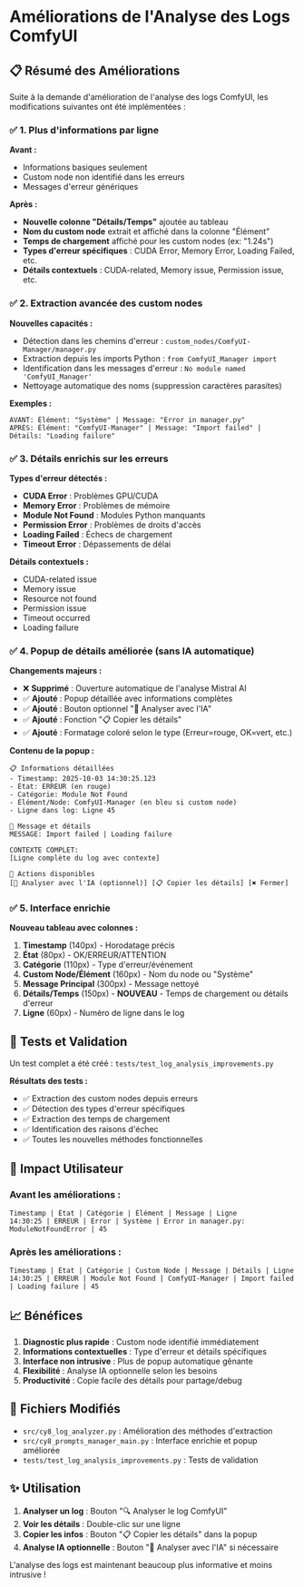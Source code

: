# Améliorations de l'Analyse des Logs ComfyUI

## 📋 Résumé des Améliorations

Suite à la demande d'amélioration de l'analyse des logs ComfyUI, les modifications suivantes ont été implémentées :

### ✅ 1. Plus d'informations par ligne

**Avant :**
- Informations basiques seulement
- Custom node non identifié dans les erreurs
- Messages d'erreur génériques

**Après :**
- **Nouvelle colonne "Détails/Temps"** ajoutée au tableau
- **Nom du custom node** extrait et affiché dans la colonne "Élément"
- **Temps de chargement** affiché pour les custom nodes (ex: "1.24s")
- **Types d'erreur spécifiques** : CUDA Error, Memory Error, Loading Failed, etc.
- **Détails contextuels** : CUDA-related, Memory issue, Permission issue, etc.

### ✅ 2. Extraction avancée des custom nodes

**Nouvelles capacités :**
- Détection dans les chemins d'erreur : `custom_nodes/ComfyUI-Manager/manager.py`
- Extraction depuis les imports Python : `from ComfyUI_Manager import`
- Identification dans les messages d'erreur : `No module named 'ComfyUI_Manager'`
- Nettoyage automatique des noms (suppression caractères parasites)

**Exemples :**
```
AVANT: Élément: "Système" | Message: "Error in manager.py"
APRÈS: Élément: "ComfyUI-Manager" | Message: "Import failed" | Détails: "Loading failure"
```

### ✅ 3. Détails enrichis sur les erreurs

**Types d'erreur détectés :**
- **CUDA Error** : Problèmes GPU/CUDA
- **Memory Error** : Problèmes de mémoire
- **Module Not Found** : Modules Python manquants
- **Permission Error** : Problèmes de droits d'accès
- **Loading Failed** : Échecs de chargement
- **Timeout Error** : Dépassements de délai

**Détails contextuels :**
- CUDA-related issue
- Memory issue
- Resource not found
- Permission issue
- Timeout occurred
- Loading failure

### ✅ 4. Popup de détails améliorée (sans IA automatique)

**Changements majeurs :**
- ❌ **Supprimé** : Ouverture automatique de l'analyse Mistral AI
- ✅ **Ajouté** : Popup détaillée avec informations complètes
- ✅ **Ajouté** : Bouton optionnel "🤖 Analyser avec l'IA"
- ✅ **Ajouté** : Fonction "📋 Copier les détails"
- ✅ **Ajouté** : Formatage coloré selon le type (Erreur=rouge, OK=vert, etc.)

**Contenu de la popup :**
```
📋 Informations détaillées
- Timestamp: 2025-10-03 14:30:25.123
- État: ERREUR (en rouge)
- Catégorie: Module Not Found
- Élément/Node: ComfyUI-Manager (en bleu si custom node)
- Ligne dans log: Ligne 45

📝 Message et détails
MESSAGE: Import failed | Loading failure

CONTEXTE COMPLET:
[Ligne complète du log avec contexte]

🔧 Actions disponibles
[🤖 Analyser avec l'IA (optionnel)] [📋 Copier les détails] [✖️ Fermer]
```

### ✅ 5. Interface enrichie

**Nouveau tableau avec colonnes :**
1. **Timestamp** (140px) - Horodatage précis
2. **État** (80px) - OK/ERREUR/ATTENTION
3. **Catégorie** (110px) - Type d'erreur/événement
4. **Custom Node/Élément** (160px) - Nom du node ou "Système"
5. **Message Principal** (300px) - Message nettoyé
6. **Détails/Temps** (150px) - **NOUVEAU** - Temps de chargement ou détails d'erreur
7. **Ligne** (60px) - Numéro de ligne dans le log

## 🧪 Tests et Validation

Un test complet a été créé : `tests/test_log_analysis_improvements.py`

**Résultats des tests :**
- ✅ Extraction des custom nodes depuis erreurs
- ✅ Détection des types d'erreur spécifiques
- ✅ Extraction des temps de chargement
- ✅ Identification des raisons d'échec
- ✅ Toutes les nouvelles méthodes fonctionnelles

## 🎯 Impact Utilisateur

### Avant les améliorations :
```
Timestamp | État | Catégorie | Élément | Message | Ligne
14:30:25 | ERREUR | Error | Système | Error in manager.py: ModuleNotFoundError | 45
```

### Après les améliorations :
```
Timestamp | État | Catégorie | Custom Node | Message | Détails | Ligne
14:30:25 | ERREUR | Module Not Found | ComfyUI-Manager | Import failed | Loading failure | 45
```

## 📈 Bénéfices

1. **Diagnostic plus rapide** : Custom node identifié immédiatement
2. **Informations contextuelles** : Type d'erreur et détails spécifiques
3. **Interface non intrusive** : Plus de popup automatique gênante
4. **Flexibilité** : Analyse IA optionnelle selon les besoins
5. **Productivité** : Copie facile des détails pour partage/debug

## 🔧 Fichiers Modifiés

- `src/cy8_log_analyzer.py` : Amélioration des méthodes d'extraction
- `src/cy8_prompts_manager_main.py` : Interface enrichie et popup améliorée
- `tests/test_log_analysis_improvements.py` : Tests de validation

## ✨ Utilisation

1. **Analyser un log** : Bouton "🔍 Analyser le log ComfyUI"
2. **Voir les détails** : Double-clic sur une ligne
3. **Copier les infos** : Bouton "📋 Copier les détails" dans la popup
4. **Analyse IA optionnelle** : Bouton "🤖 Analyser avec l'IA" si nécessaire

L'analyse des logs est maintenant beaucoup plus informative et moins intrusive !
